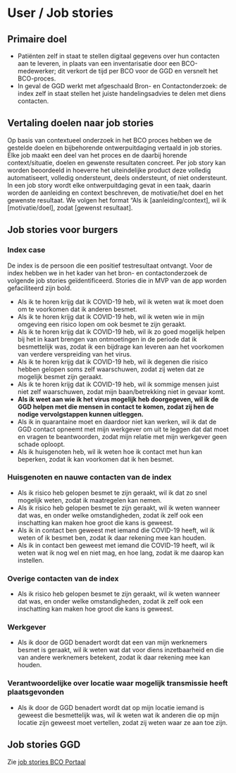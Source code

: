 # User / Job stories

## Primaire doel
* Patiënten zelf in staat te stellen digitaal gegevens over hun contacten aan te leveren, in plaats van een inventarisatie door een BCO-medewerker; dit verkort de tijd per BCO voor de GGD en versnelt het BCO-proces.
* In geval de GGD werkt met afgeschaald Bron- en Contactonderzoek: de index zelf in staat stellen het juiste handelingsadvies te delen met diens contacten.

## Vertaling doelen naar job stories
Op basis van contextueel onderzoek in het BCO proces hebben we de gestelde doelen en bijbehorende ontwerpuitdaging vertaald in job stories. Elke job maakt een deel van het proces en de daarbij horende context/situatie, doelen en gewenste resultaten concreet. Per job story kan worden beoordeeld in hoeverre het uiteindelijke product deze volledig automatiseert, volledig ondersteunt, deels ondersteunt, of niet ondersteunt. 
In een job story wordt elke ontwerpuitdaging gevat in een taak, daarin worden de aanleiding en context beschreven, de motivatie/het doel en het gewenste resultaat. We volgen het format “Als ik [aanleiding/context], wil ik [motivatie/doel], zodat [gewenst resultaat].

## Job stories voor burgers 

### Index case
De index is de persoon die een positief testresultaat ontvangt. Voor de index hebben we in het kader van het bron- en contactonderzoek de volgende job stories geïdentificeerd. Stories die in MVP van de app worden gefaciliteerd zijn bold.

  * Als ik te horen krijg dat ik COVID-19 heb, wil ik weten wat ik moet doen om te voorkomen dat ik anderen besmet. 
  * Als ik te horen krijg dat ik COVID-19 heb, wil ik weten wie in mijn omgeving een risico lopen om ook besmet te zijn geraakt.
  * Als ik te horen krijg dat ik COVID-19 heb, wil ik zo goed mogelijk helpen bij het in kaart brengen van ontmoetingen in de periode dat ik besmettelijk was, zodat ik een bijdrage kan leveren aan het voorkomen van verdere verspreiding van het virus.
  * Als ik te horen krijg dat ik COVID-19 heb, wil ik degenen die risico hebben gelopen soms zelf waarschuwen, zodat zij weten dat ze mogelijk besmet zijn geraakt.
  * Als ik te horen krijg dat ik COVID-19 heb, wil ik sommige mensen juist niet zelf waarschuwen, zodat mijn baan/betrekking niet in gevaar komt. 
  * **Als ik weet aan wie ik het virus mogelijk heb doorgegeven, wil ik de GGD helpen met die mensen in contact te komen, zodat zij hen de nodige vervolgstappen kunnen uitleggen.**
  * Als ik in quarantaine moet en daardoor niet kan werken, wil ik dat de GGD contact opneemt met mijn werkgever om uit te leggen dat dat moet en vragen te beantwoorden, zodat mijn relatie met mijn werkgever geen schade oploopt.
  * Als ik huisgenoten heb, wil ik weten hoe ik contact met hun kan beperken, zodat ik kan voorkomen dat ik hen besmet.

### Huisgenoten en nauwe contacten van de index
  * Als ik risico heb gelopen besmet te zijn geraakt, wil ik dat zo snel mogelijk weten, zodat ik maatregelen kan nemen.
  * Als ik risico heb gelopen besmet te zijn geraakt, wil ik weten wanneer dat was, en onder welke omstandigheden, zodat ik zelf ook een inschatting kan maken hoe groot die kans is geweest.
  * Als ik in contact ben geweest met iemand die COVID-19 heeft, wil ik weten of ik besmet ben, zodat ik daar rekening mee kan houden.
  * Als ik in contact ben geweest met iemand die COVID-19 heeft, wil ik weten wat ik nog wel en niet mag, en hoe lang, zodat ik me daarop kan instellen.

### Overige contacten van de index
  * Als ik risico heb gelopen besmet te zijn geraakt, wil ik weten wanneer dat was, en onder welke omstandigheden, zodat ik zelf ook een inschatting kan maken hoe groot die kans is geweest.

### Werkgever 
  * Als ik door de GGD benadert wordt dat een van mijn werknemers besmet is geraakt, wil ik weten wat dat voor diens inzetbaarheid en die van andere werknemers betekent, zodat ik daar rekening mee kan houden.

### Verantwoordelijke over locatie waar mogelijk transmissie heeft plaatsgevonden
  * Als ik door de GGD benadert wordt dat op mijn locatie iemand is geweest die besmettelijk was, wil ik weten wat ik anderen die op mijn locatie zijn geweest moet vertellen, zodat zij weten waar ze aan toe zijn.

## Job stories GGD
Zie [job stories BCO Portaal](https://github.com/minvws/nl-covid19-dbco-portal-design/blob/main/job-stories.md)
